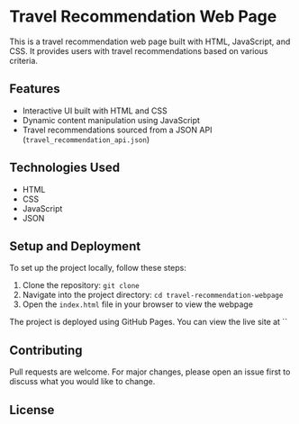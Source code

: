 # Travel Recommendation Web Page

This is a travel recommendation web page built with HTML, JavaScript, and CSS. It provides users with travel recommendations based on various criteria.

## Features

- Interactive UI built with HTML and CSS
- Dynamic content manipulation using JavaScript
- Travel recommendations sourced from a JSON API (`travel_recommendation_api.json`)

## Technologies Used

- HTML
- CSS
- JavaScript
- JSON

## Setup and Deployment

To set up the project locally, follow these steps:

1. Clone the repository: `git clone `
2. Navigate into the project directory: `cd travel-recommendation-webpage`
3. Open the `index.html` file in your browser to view the webpage

The project is deployed using GitHub Pages. You can view the live site at ``

## Contributing

Pull requests are welcome. For major changes, please open an issue first to discuss what you would like to change.

## License

